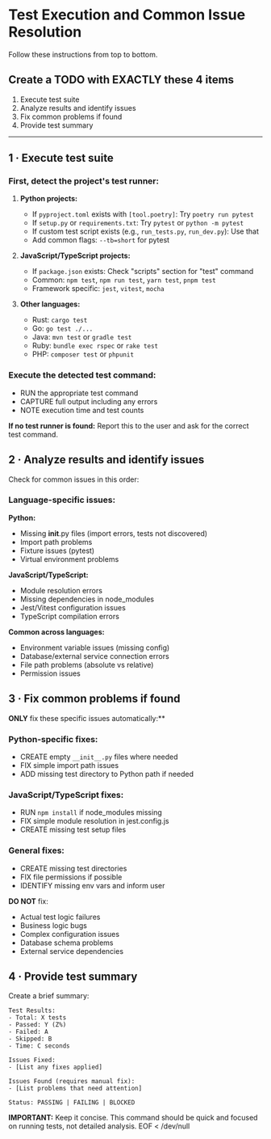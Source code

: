 # Test Execution and Common Issue Resolution

Follow these instructions from top to bottom.

## Create a TODO with EXACTLY these 4 items

1. Execute test suite
2. Analyze results and identify issues
3. Fix common problems if found
4. Provide test summary

---

## 1 · Execute test suite

### First, detect the project's test runner:

1. **Python projects:**

   - If `pyproject.toml` exists with `[tool.poetry]`: Try `poetry run pytest`
   - If `setup.py` or `requirements.txt`: Try `pytest` or `python -m pytest`
   - If custom test script exists (e.g., `run_tests.py`, `run_dev.py`): Use that
   - Add common flags: `--tb=short` for pytest

2. **JavaScript/TypeScript projects:**

   - If `package.json` exists: Check "scripts" section for "test" command
   - Common: `npm test`, `npm run test`, `yarn test`, `pnpm test`
   - Framework specific: `jest`, `vitest`, `mocha`

3. **Other languages:**
   - Rust: `cargo test`
   - Go: `go test ./...`
   - Java: `mvn test` or `gradle test`
   - Ruby: `bundle exec rspec` or `rake test`
   - PHP: `composer test` or `phpunit`

### Execute the detected test command:

- RUN the appropriate test command
- CAPTURE full output including any errors
- NOTE execution time and test counts

**If no test runner is found:** Report this to the user and ask for the correct test command.

## 2 · Analyze results and identify issues

Check for common issues in this order:

### Language-specific issues:

**Python:**

- Missing **init**.py files (import errors, tests not discovered)
- Import path problems
- Fixture issues (pytest)
- Virtual environment problems

**JavaScript/TypeScript:**

- Module resolution errors
- Missing dependencies in node_modules
- Jest/Vitest configuration issues
- TypeScript compilation errors

**Common across languages:**

- Environment variable issues (missing config)
- Database/external service connection errors
- File path problems (absolute vs relative)
- Permission issues

## 3 · Fix common problems if found

**ONLY** fix these specific issues automatically:\*\*

### Python-specific fixes:

- CREATE empty `__init__.py` files where needed
- FIX simple import path issues
- ADD missing test directory to Python path if needed

### JavaScript/TypeScript fixes:

- RUN `npm install` if node_modules missing
- FIX simple module resolution in jest.config.js
- CREATE missing test setup files

### General fixes:

- CREATE missing test directories
- FIX file permissions if possible
- IDENTIFY missing env vars and inform user

**DO NOT** fix:

- Actual test logic failures
- Business logic bugs
- Complex configuration issues
- Database schema problems
- External service dependencies

## 4 · Provide test summary

Create a brief summary:

```
Test Results:
- Total: X tests
- Passed: Y (Z%)
- Failed: A
- Skipped: B
- Time: C seconds

Issues Fixed:
- [List any fixes applied]

Issues Found (requires manual fix):
- [List problems that need attention]

Status: PASSING | FAILING | BLOCKED
```

**IMPORTANT:** Keep it concise. This command should be quick and focused on running tests, not detailed analysis.
EOF < /dev/null
